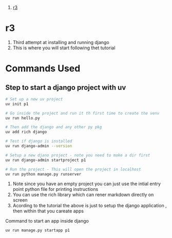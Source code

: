 
1. [r3](#r3)


# r3 

1. Third attempt at installing and running django
2. This is where you will start following thet tutorial 

# Commands Used 

## Step to start a django project with uv 

```sh 
# Set up a new uv project 
uv init p1

# Go inside the project and run it th first time to create the venv
uv run hello.py

# Then add the django and any other py pkg 
uv add rich django 

# Test if django is installed 
uv run django-admin --version

# Setup a new djano project - note you need to make a dir first 
uv run django-admin startproject p1

# Run the project - This will open the project in localhost
uv run python manage.py runserver
```

1. Note since you have an empty project you can just use the intial entry point python file for printing instructions
2. You can use the rich library which can rener markdown directly on screen
3. Acording to the tutorial the above is just to setup the django application , then within that you careate apps

Command to start an app inside django 
```py 
uv run manage.py startapp p1
```